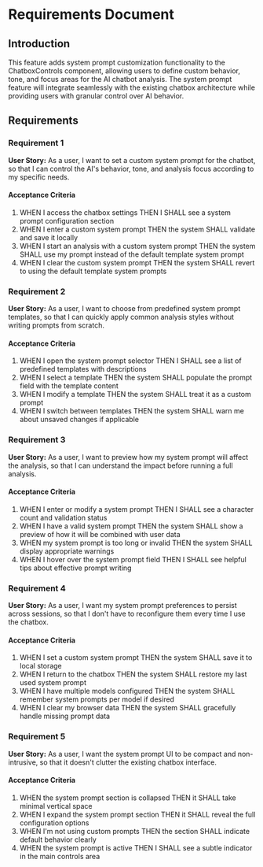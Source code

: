 # Requirements Document

## Introduction

This feature adds system prompt customization functionality to the ChatboxControls component, allowing users to define custom behavior, tone, and focus areas for the AI chatbot analysis. The system prompt feature will integrate seamlessly with the existing chatbox architecture while providing users with granular control over AI behavior.

## Requirements

### Requirement 1

**User Story:** As a user, I want to set a custom system prompt for the chatbot, so that I can control the AI's behavior, tone, and analysis focus according to my specific needs.

#### Acceptance Criteria

1. WHEN I access the chatbox settings THEN I SHALL see a system prompt configuration section
2. WHEN I enter a custom system prompt THEN the system SHALL validate and save it locally
3. WHEN I start an analysis with a custom system prompt THEN the system SHALL use my prompt instead of the default template system prompt
4. WHEN I clear the custom system prompt THEN the system SHALL revert to using the default template system prompts

### Requirement 2

**User Story:** As a user, I want to choose from predefined system prompt templates, so that I can quickly apply common analysis styles without writing prompts from scratch.

#### Acceptance Criteria

1. WHEN I open the system prompt selector THEN I SHALL see a list of predefined templates with descriptions
2. WHEN I select a template THEN the system SHALL populate the prompt field with the template content
3. WHEN I modify a template THEN the system SHALL treat it as a custom prompt
4. WHEN I switch between templates THEN the system SHALL warn me about unsaved changes if applicable

### Requirement 3

**User Story:** As a user, I want to preview how my system prompt will affect the analysis, so that I can understand the impact before running a full analysis.

#### Acceptance Criteria

1. WHEN I enter or modify a system prompt THEN I SHALL see a character count and validation status
2. WHEN I have a valid system prompt THEN the system SHALL show a preview of how it will be combined with user data
3. WHEN my system prompt is too long or invalid THEN the system SHALL display appropriate warnings
4. WHEN I hover over the system prompt field THEN I SHALL see helpful tips about effective prompt writing

### Requirement 4

**User Story:** As a user, I want my system prompt preferences to persist across sessions, so that I don't have to reconfigure them every time I use the chatbox.

#### Acceptance Criteria

1. WHEN I set a custom system prompt THEN the system SHALL save it to local storage
2. WHEN I return to the chatbox THEN the system SHALL restore my last used system prompt
3. WHEN I have multiple models configured THEN the system SHALL remember system prompts per model if desired
4. WHEN I clear my browser data THEN the system SHALL gracefully handle missing prompt data

### Requirement 5

**User Story:** As a user, I want the system prompt UI to be compact and non-intrusive, so that it doesn't clutter the existing chatbox interface.

#### Acceptance Criteria

1. WHEN the system prompt section is collapsed THEN it SHALL take minimal vertical space
2. WHEN I expand the system prompt section THEN it SHALL reveal the full configuration options
3. WHEN I'm not using custom prompts THEN the section SHALL indicate default behavior clearly
4. WHEN the system prompt is active THEN I SHALL see a subtle indicator in the main controls area